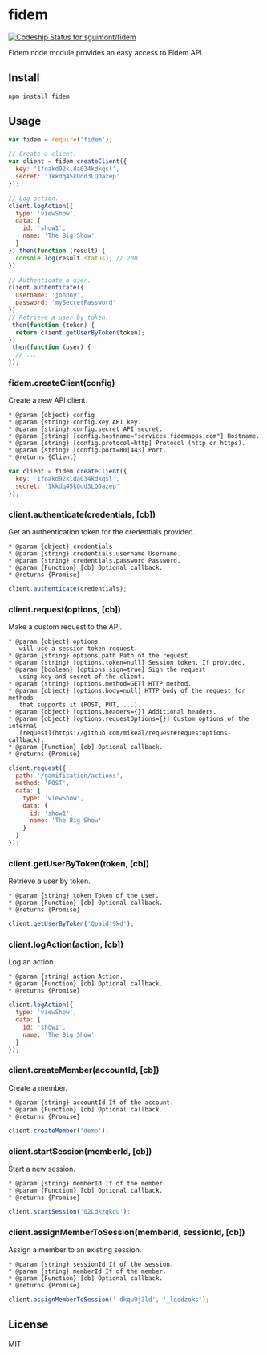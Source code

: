 # fidem

[ ![Codeship Status for sguimont/fidem](https://www.codeship.io/projects/d8c66c60-3786-0132-7181-4e7a21b2ccbb/status)](https://www.codeship.io/projects/41733)

Fidem node module provides an easy access to Fidem API.

## Install

```
npm install fidem
```

## Usage

````js
var fidem = require('fidem');

// Create a client.
var client = fidem.createClient({
  key: '1foakd92klda034kdkqsl',
  secret: '1kkdq45kQdd3LQDazep'
});

// Log action.
client.logAction({
  type: 'viewShow',
  data: {
    id: 'show1',
    name: 'The Big Show'
  }
}).then(function (result) {
  console.log(result.status); // 200
})

// Authenticate a user.
client.authenticate({
  username: 'johnny',
  password: 'mySecretPassword'
})
// Retrieve a user by token.
.then(function (token) {
  return client.getUserByToken(token);
})
.then(function (user) {
  // ...
});
````

### fidem.createClient(config)

Create a new API client.

```
* @param {object} config
* @param {string} config.key API key.
* @param {string} config.secret API secret.
* @param {string} [config.hostname="services.fidemapps.com"] Hostname.
* @param {string} [config.protocol=http] Protocol (http or https).
* @param {string} [config.port=80|443] Port.
* @returns {Client}
```

```js
var client = fidem.createClient({
  key: '1foakd92klda034kdkqsl',
  secret: '1kkdq45kQdd3LQDazep'
});
```

### client.authenticate(credentials, [cb])

Get an authentication token for the credentials provided.

```
* @param {object} credentials
* @param {string} credentials.username Username.
* @param {string} credentials.password Password.
* @param {Function} [cb] Optional callback.
* @returns {Promise}
```

```js
client.authenticate(credentials);
```

### client.request(options, [cb])

Make a custom request to the API.

```
* @param {object} options
   will use a session token request.
* @param {string} options.path Path of the request.
* @param {string} [options.token=null] Session token. If provided,
* @param {boolean} [options.sign=true] Sign the request
   using key and secret of the client.
* @param {string} [options.method=GET] HTTP method.
* @param {object} [options.body=null] HTTP body of the request for methods
   that supports it (POST, PUT, ...).
* @param {object} [options.headers={}] Additional headers.
* @param {object} [options.requestOptions={}] Custom options of the internal
   [request](https://github.com/mikeal/request#requestoptions-callback).
* @param {Function} [cb] Optional callback.
* @returns {Promise}
```

```js
client.request({
  path: '/gamification/actions',
  method: 'POST',
  data: {
    type: 'viewShow',
    data: {
      id: 'show1',
      name: 'The Big Show'
    }
  }
});
```

### client.getUserByToken(token, [cb])

Retrieve a user by token.

```
* @param {string} token Token of the user.
* @param {Function} [cb] Optional callback.
* @returns {Promise}
```

```js
client.getUserByToken('Qpaldj9kd');
```

### client.logAction(action, [cb])

Log an action.

```
* @param {string} action Action.
* @param {Function} [cb] Optional callback.
* @returns {Promise}
```

```js
client.logAction({
  type: 'viewShow',
  data: {
    id: 'show1',
    name: 'The Big Show'
  }
});
```

### client.createMember(accountId, [cb])

Create a member.

```
* @param {string} accountId If of the account.
* @param {Function} [cb] Optional callback.
* @returns {Promise}
```

```js
client.createMember('demo');
```

### client.startSession(memberId, [cb])

Start a new session.

```
* @param {string} memberId If of the member.
* @param {Function} [cb] Optional callback.
* @returns {Promise}
```

```js
client.startSession('02Ldkzqkdu');
```

### client.assignMemberToSession(memberId, sessionId, [cb])

Assign a member to an existing session.

```
* @param {string} sessionId If of the session.
* @param {string} memberId If of the member.
* @param {Function} [cb] Optional callback.
* @returns {Promise}
```

```js
client.assignMemberToSession('-dkqu9j3ld', '_lqsdzoks');
```

## License

MIT
